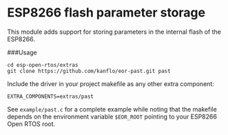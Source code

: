 # ESP8266 flash parameter storage

This module adds support for storing parameters in the internal flash of the ESP8266.

###Usage

```
cd esp-open-rtos/extras
git clone https://github.com/kanflo/eor-past.git past
```

Include the driver in your project makefile as any other extra component:

```
EXTRA_COMPONENTS=extras/past
```

See ```example/past.c``` for a complete example while noting that the makefile depends on the environment variable ```$EOR_ROOT``` pointing to your ESP8266 Open RTOS root.
